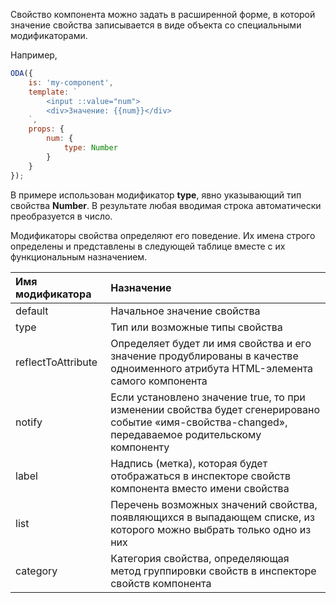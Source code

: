 Свойство компонента можно задать в расширенной форме, в которой значение свойства записывается в виде объекта со специальными модификаторами.

Например,
```javascript _run_edit_console_[my-component.js]
ODA({
    is: 'my-component',
    template: `
        <input ::value="num">
        <div>Значение: {{num}}</div>
    `,
    props: {
        num: {
            type: Number
        }
    }
}); 
```

В примере использован модификатор **type**, явно указывающий тип свойства **Number**. В результате любая вводимая строка автоматически преобразуется в число.

Модификаторы свойства определяют его поведение. Их имена строго определены и представлены в следующей таблице вместе с их функциональным назначением.

| Имя модификатора   | Назначение |
| :----------------  | :-------------------------------------------------------------------------------------------------------------------- |
| default            | Начальное значение свойства |
| type               | Тип или возможные типы свойства |
| reflectToAttribute | Определяет будет ли имя свойства и его значение продублированы в качестве одноименного атрибута HTML-элемента самого компонента |
| notify             | Если установлено значение true, то при изменении свойства будет сгенерировано событие «имя-свойства-changed», передаваемое родительскому компоненту |
| label              | Надпись (метка), которая будет отображаться в инспекторе свойств компонента вместо имени свойства |
| list               | Перечень возможных значений свойства, появляющихся в выпадающем списке, из которого можно выбрать только одно из них |
| category           | Категория свойства, определяющая метод группировки свойств в инспекторе свойств компонента |

